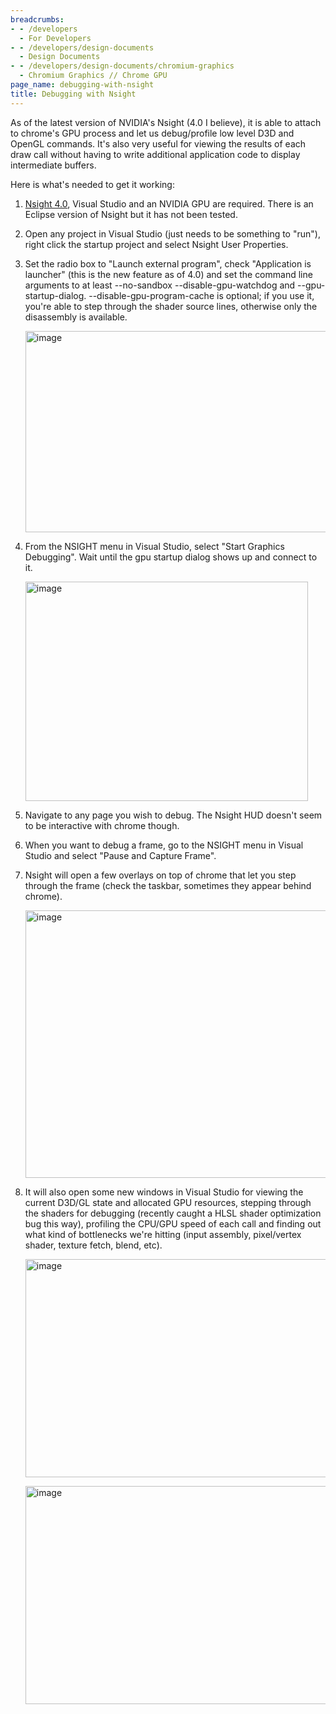 ```yaml
---
breadcrumbs:
- - /developers
  - For Developers
- - /developers/design-documents
  - Design Documents
- - /developers/design-documents/chromium-graphics
  - Chromium Graphics // Chrome GPU
page_name: debugging-with-nsight
title: Debugging with Nsight
---
```


As of the latest version of NVIDIA's Nsight (4.0 I believe), it is able to
attach to chrome's GPU process and let us debug/profile low level D3D and OpenGL
commands. It's also very useful for viewing the results of each draw call
without having to write additional application code to display intermediate
buffers.

Here is what's needed to get it working:

1.  [Nsight
            4.0](https://developer.nvidia.com/nsight-visual-studio-edition-downloads),
            Visual Studio and an NVIDIA GPU are required. There is an Eclipse
            version of Nsight but it has not been tested.
2.  Open any project in Visual Studio (just needs to be something to
            "run"), right click the startup project and select Nsight User
            Properties.
3.  Set the radio box to "Launch external program", check "Application
            is launcher" (this is the new feature as of 4.0) and set the command
            line arguments to at least --no-sandbox --disable-gpu-watchdog and
            --gpu-startup-dialog. --disable-gpu-program-cache is optional; if
            you use it, you're able to step through the shader source lines,
            otherwise only the disassembly is available.

    <img alt="image"
    src="https://ci6.googleusercontent.com/proxy/jZJ71Lb27tnACe7IEAzXJ1a5rrZjrAUFCniEVTbOGdZz3BzTeM0VRFze7sjkQ0pRHH_KJQ=s0-d-e1-ft#http://i.imgur.com/D8hV6un.png"
    height=322 width=562>

4.  From the NSIGHT menu in Visual Studio, select "Start Graphics
            Debugging". Wait until the gpu startup dialog shows up and connect
            to it.

    <img alt="image"
    src="https://ci6.googleusercontent.com/proxy/4fRaW0RTY8vzLezZMO6Tc0ufCjuvSSghj_N1051mvZNYjXb-fZ-W3McdrIpjt4Kcvr2gSA=s0-d-e1-ft#http://i.imgur.com/LZYlkk5.png"
    height=351 width=452>

5.  Navigate to any page you wish to debug. The Nsight HUD doesn't seem
            to be interactive with chrome though.
6.  When you want to debug a frame, go to the NSIGHT menu in Visual
            Studio and select "Pause and Capture Frame".
7.  Nsight will open a few overlays on top of chrome that let you step
            through the frame (check the taskbar, sometimes they appear behind
            chrome).

    <img alt="image"
    src="https://ci3.googleusercontent.com/proxy/sxy8xsEEHBWhzuFw_sEELFGPS9GxGqfD0Jq1jecBvQRYHNVRgaN26PeC6ZNyfoGZO_9kqg=s0-d-e1-ft#http://i.imgur.com/mgDSIf7.png"
    height=428 width=562>

8.  It will also open some new windows in Visual Studio for viewing the
            current D3D/GL state and allocated GPU resources, stepping through
            the shaders for debugging (recently caught a HLSL shader
            optimization bug this way), profiling the CPU/GPU speed of each call
            and finding out what kind of bottlenecks we're hitting (input
            assembly, pixel/vertex shader, texture fetch, blend, etc).

    <img alt="image"
    src="https://ci6.googleusercontent.com/proxy/Nhac3PCOnqwlM15eSjq9VIFWbGjF-Yt4nCUNmLAnqn35jV3U6a00nCeUktAMGeHAe7Pm4Q=s0-d-e1-ft#http://i.imgur.com/9l1sepp.png"
    height=349 width=562>

    <img alt="image"
    src="https://ci4.googleusercontent.com/proxy/oIUtpj1ylzdDBIBFlJHfq7QhHXmZjlA16pl7wTEEJux7IEeYbi4rU0TDqkDK0yzY2yzbHA=s0-d-e1-ft#http://i.imgur.com/0BN5YDv.png"
    height=349 width=562>